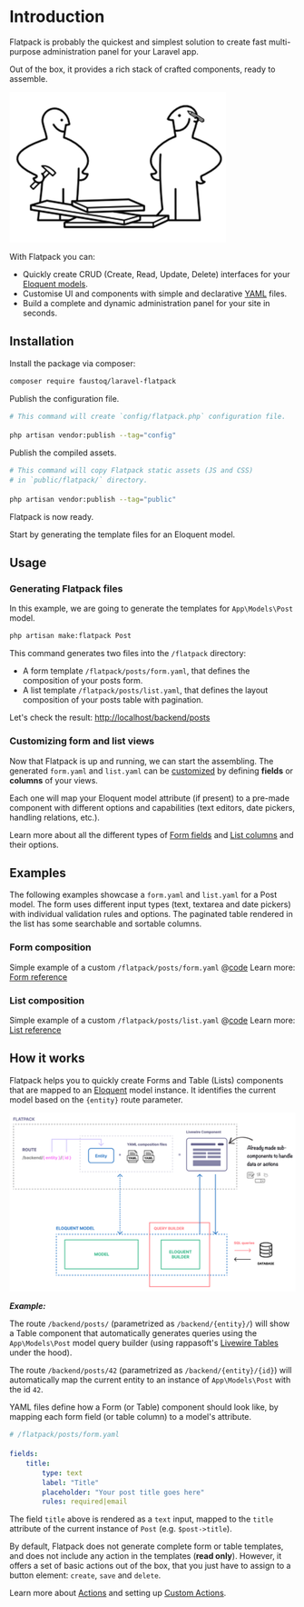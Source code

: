 # Introduction

Flatpack is probably the quickest and simplest solution to create fast multi-purpose administration panel for your Laravel app.

Out of the box, it provides a rich stack of crafted components, ready to assemble.

![Hej!](./images/assemble.png)

With Flatpack you can:

-   Quickly create CRUD (Create, Read, Update, Delete) interfaces for your [Eloquent models](https://laravel.com/docs/8.x/eloquent).
-   Customise UI and components with simple and declarative [YAML](https://yaml.org/) files.
-   Build a complete and dynamic administration panel for your site in seconds.

## Installation

Install the package via composer:

```sh
composer require faustoq/laravel-flatpack
```

Publish the configuration file.

```sh
# This command will create `config/flatpack.php` configuration file.

php artisan vendor:publish --tag="config"
```

Publish the compiled assets.

```sh
# This command will copy Flatpack static assets (JS and CSS)
# in `public/flatpack/` directory.

php artisan vendor:publish --tag="public"
```

Flatpack is now ready.

Start by generating the template files for an Eloquent model.

## Usage

### Generating Flatpack files

In this example, we are going to generate the templates for `App\Models\Post` model.

```sh
php artisan make:flatpack Post
```

This command generates two files into the `/flatpack` directory:

-   A form template `/flatpack/posts/form.yaml`, that defines the composition of your posts form.
-   A list template `/flatpack/posts/list.yaml`, that defines the layout composition of your posts table with pagination.

Let's check the result: [http://localhost/backend/posts](http://localhost/backend/posts)

### Customizing form and list views

Now that Flatpack is up and running, we can start the assembling. The generated `form.yaml` and `list.yaml` can be [customized](/reference/) by defining **fields** or **columns** of your views.

Each one will map your Eloquent model attribute (if present) to a pre-made component with different options and capabilities (text editors, date pickers, handling relations, etc.).

Learn more about all the different types of [Form fields](/reference/form-fields) and [List columns](/reference/table-columns) and their options.

## Examples

The following examples showcase a `form.yaml` and `list.yaml` for a Post model. The form uses different input types (text, textarea and date pickers) with individual validation rules and options. The paginated table rendered in the list has some searchable and sortable columns.

### Form composition

Simple example of a custom `/flatpack/posts/form.yaml`
@[code](../examples/posts/simple-form.yaml)
Learn more: [Form reference](/reference/form-fields)

### List composition

Simple example of a custom `/flatpack/posts/list.yaml`
@[code](../examples/posts/simple-list.yaml)
Learn more: [List reference](/reference/table-columns)

## How it works

Flatpack helps you to quickly create Forms and Table (Lists) components that are mapped to an [Eloquent](https://laravel.com/docs/8.x/eloquent) model instance. It identifies the current model based on the `{entity}` route parameter.

![How Flatpack works](./images/how-works.png)

**_Example:_**

The route `/backend/posts/` (parametrized as `/backend/{entity}/`) will show a Table component that automatically generates queries using the `App\Models\Post` model query builder (using rappasoft's [Livewire Tables](https://github.com/rappasoft/laravel-livewire-tables) under the hood).

The route `/backend/posts/42` (parametrized as `/backend/{entity}/{id}`) will automatically map the current entity to an instance of `App\Models\Post` with the id `42`.

YAML files define how a Form (or Table) component should look like, by mapping each form field (or table column) to a model's attribute.

```yaml
# /flatpack/posts/form.yaml

fields:
    title:
        type: text
        label: "Title"
        placeholder: "Your post title goes here"
        rules: required|email
```

The field `title` above is rendered as a `text` input, mapped to the `title` attribute of the current instance of `Post` (e.g. `$post->title`).

By default, Flatpack does not generate complete form or table templates, and does not include any action in the templates (**read only**). However, it offers a set of basic actions out of the box, that you just have to assign to a button element: `create`, `save` and `delete`.

Learn more about [Actions](/) and setting up [Custom Actions](/).
